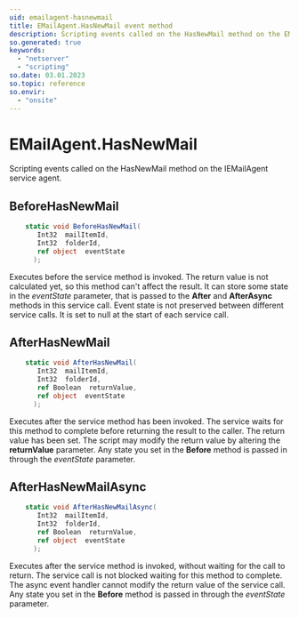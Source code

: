 ```yaml
---
uid: emailagent-hasnewmail
title: EMailAgent.HasNewMail event method
description: Scripting events called on the HasNewMail method on the EMailAgent service agent.
so.generated: true
keywords:
  - "netserver"
  - "scripting"
so.date: 03.01.2023
so.topic: reference
so.envir:
  - "onsite"
---
```

# EMailAgent.HasNewMail

Scripting events called on the <see cref='M:SuperOffice.CRM.Services.IEMailAgent.HasNewMail'>HasNewMail</see> method on the <see cref='IEMailAgent'>IEMailAgent</see>  service agent.

## BeforeHasNewMail
```cs
    static void BeforeHasNewMail(
       Int32  mailItemId,
       Int32  folderId,
       ref object  eventState
      );
```
Executes before the service method is invoked.
The return value is not calculated yet, so this method can't affect the result.
It can store some state in the *eventState* parameter, that is passed to the **After** and **AfterAsync** methods in this service call.
Event state is not preserved between different service calls. It is set to null at the start of each service call.
## AfterHasNewMail
```cs
    static void AfterHasNewMail(
       Int32  mailItemId,
       Int32  folderId,
       ref Boolean  returnValue,
       ref object  eventState
      );
```
Executes after the service method has been invoked. The service waits for this method to complete before returning the result to the caller.
The return value has been set. The script may modify the return value by altering the **returnValue** parameter.
Any state you set in the **Before** method is passed in through the *eventState* parameter.
## AfterHasNewMailAsync
```cs
    static void AfterHasNewMailAsync(
       Int32  mailItemId,
       Int32  folderId,
       ref Boolean  returnValue,
       ref object  eventState
      );
```
Executes after the service method is invoked, without waiting for the call to return.
The service call is not blocked waiting for this method to complete.
The async event handler cannot modify the return value of the service call.
Any state you set in the **Before** method is passed in through the *eventState* parameter.

